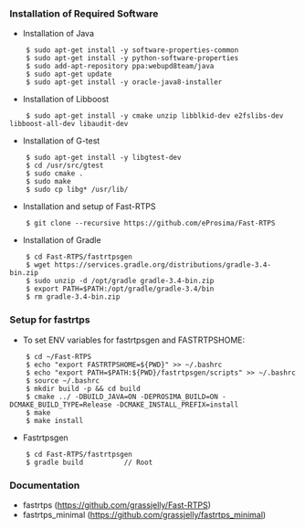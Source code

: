 ### Installation of Required Software
* Installation of Java

```
	$ sudo apt-get install -y software-properties-common
	$ sudo apt-get install -y python-software-properties
	$ sudo add-apt-repository ppa:webupd8team/java
	$ sudo apt-get update
	$ sudo apt-get install -y oracle-java8-installer
```
* Installation of Libboost

```
	$ sudo apt-get install -y cmake unzip libblkid-dev e2fslibs-dev libboost-all-dev libaudit-dev
```

* Installation of G-test 

```
	$ sudo apt-get install -y libgtest-dev
	$ cd /usr/src/gtest
	$ sudo cmake .
	$ sudo make
	$ sudo cp libg* /usr/lib/
```

* Installation and setup of Fast-RTPS

```
	$ git clone --recursive https://github.com/eProsima/Fast-RTPS	
```

* Installation of Gradle

```
	$ cd Fast-RTPS/fastrtpsgen
	$ wget https://services.gradle.org/distributions/gradle-3.4-bin.zip
	$ sudo unzip -d /opt/gradle gradle-3.4-bin.zip
	$ export PATH=$PATH:/opt/gradle/gradle-3.4/bin
	$ rm gradle-3.4-bin.zip
```

### Setup for fastrtps
* To set ENV variables for fastrtpsgen and FASTRTPSHOME:

```
	$ cd ~/Fast-RTPS
	$ echo "export FASTRTPSHOME=${PWD}" >> ~/.bashrc
	$ echo "export PATH=$PATH:${PWD}/fastrtpsgen/scripts" >> ~/.bashrc
	$ source ~/.bashrc
	$ mkdir build -p && cd build
	$ cmake ../ -DBUILD_JAVA=ON -DEPROSIMA_BUILD=ON -DCMAKE_BUILD_TYPE=Release -DCMAKE_INSTALL_PREFIX=install
	$ make
	$ make install
```


* Fastrtpsgen

```
	$ cd Fast-RTPS/fastrtpsgen
	$ gradle build          // Root        
```


### Documentation
* fastrtps (https://github.com/grassjelly/Fast-RTPS)
* fastrtps_minimal (https://github.com/grassjelly/fastrtps_minimal)




